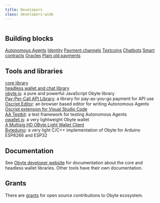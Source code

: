 ```yaml
---
title: Developers
class: developers-wide
---
```

<div class="categories-list">
    <div class="category-block one">
        <div class="inner-wrap">
            <div class="img-block">
                <img src="/user/themes/obyte/assets/developers/building_blocks.svg" alt="">
            </div>
            <h2 class="title">Building blocks</h2>
            <div class="info-block">
                <div class="link-list">
                    <a href="/platform/autonomous-agents">Autonomous Agents</a>
                    <a href="/platform/identity">Identity</a>
                    <a href="/platform/payment-channels">Payment channels</a>
                    <a href="/platform/textcoins">Textcoins</a>
                    <a href="/platform/chatbots">Chatbots</a>
                    <a href="/platform/smart-contracts">Smart contracts</a>
                    <a href="/platform/oracles">Oracles</a>
                    <a href="#">Plain old payments</a>
                </div>
            </div>
        </div>
    </div>
    <div class="category-block two">
        <div class="inner-wrap">
            <div class="img-block">
                <img src="/user/themes/obyte/assets/developers/tools_and_libraries.svg" alt="">
            </div>
            <h2 class="title">Tools and libraries</h2>
            <div class="info-block">
                <div class="link-list">
                    <div><a target="_blank" href="https://github.com/byteball/ocore">core library</a></div>
                    <div><a target="_blank" href="https://github.com/byteball/headless-obyte">headless wallet and chat library</a></div>
                    <div><a target="_blank" href="https://obytejs.com/">obyte.js</a>: a pure and powerful JavaScript Obyte library</div>
                    <div><a target="_blank" href="https://github.com/byteball/pay-per-call-API">Pay-Per-Call API Library</a>: a library for pay-as-you-go payment for API use</div>
                    <div><a target="_blank" href="https://oscript.org/">Oscript Editor</a>: an browser based editor for writing Autonomous Agents</div>
                    <div><a target="_blank" href="https://marketplace.visualstudio.com/items?itemName=obyte.oscript-vscode-plugin">Oscript extension for Visual Studio Code</a></div>
                    <div><a target="_blank" href="https://github.com/valyakin/aa-testkit">AA Testkit</a>: a test framework for testing Autonomous Agents</div>
                    <div><a target="_blank" href="https://github.com/olabs-org/owallet.js">owallet.js</a>: a very lightweight Obyte wallet</div>
                    <div><a target="_blank" href="https://github.com/guantau/ocore-wallet-client">A Multisig HD OByte Light Wallet Client</a></div>
                    <div><a target="_blank" href="https://github.com/Papabyte/byteduino">Byteduino</a>: a very light C/C++ implementation of Obyte for Arduino ESP8266 and ESP32</div>
                </div>
            </div>
        </div>
    </div>
    <div class="category-block three">
        <div class="inner-wrap">
            <div class="img-block">
                <img src="/user/themes/obyte/assets/developers/documentation.svg" alt="">
            </div>
            <h2 class="title">Documentation</h2>
            <div class="info-block">
                See <a target="_blank" href="https://developer.obyte.org/">Obyte developer website</a> for 
                documentation about the core and headless wallet libraries. Other tools have their own documentation.
            </div>        
        </div>
    </div>
    <div class="category-block four">
        <div class="inner-wrap">
            <div class="img-block">
                <img src="/user/themes/obyte/assets/developers/grants.svg" alt="">
            </div>
            <h2 class="title">Grants</h2>
            <div class="info-block">
                There are <a href="/grants">grants</a> for open source contributions to Obyte ecosystem.
            </div>
        </div>
    </div>
</div>
